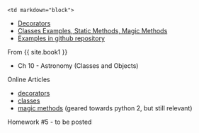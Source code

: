 	<td markdown="block">
* [Decorators](slides/15/decorators.html)
* [Classes Examples, Static Methods, Magic Methods](slides/15/classes-example.html)
* [Examples in github repository](https://github.com/jversoza/p4a-spring-16-examples/tree/master/p4a-class15)
</td>
	<td markdown="block">


From {{ site.book1 }}

* Ch 10 - Astronomy (Classes and Objects)

Online Articles

* [decorators](http://simeonfranklin.com/blog/2012/jul/1/python-decorators-in-12-steps/)
* [classes](https://docs.python.org/3/tutorial/classes.html)
* [magic methods](http://www.rafekettler.com/magicmethods.html) (geared towards python 2, but still relevant)


</td>
	<td markdown="block">
Homework #5 - to be posted
</td>
